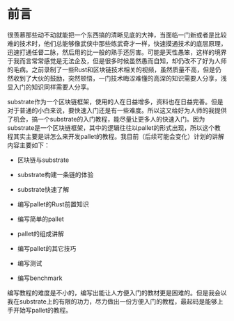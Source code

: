 # 前言

很羡慕那些动不动就能把一个东西搞的清晰见底的大神，当面临一门新或者是比较难的技术时，他们总能够像武侠中那些练武奇才一样，快速摸通技术的底层原理，迅速打通任督二脉，然后用的比一般的熟手还厉害。可能是天性愚笨，这样的境界于我而言常常感觉是无法企及，但是很多时候虽然愚而自知，却仍改不了好为人师的毛病。之前录制了一些Rust和区块链技术相关的视频，虽然质量不高，但是仍然收到了大伙的鼓励，突然顿悟，一门技术晦涩难懂的高深的知识需要人分享，浅显入门的知识同样需要人分享。

substrate作为一个区块链框架，使用的人在日益增多，资料也在日益完善。但是对于普通的小白来说，要快速入门还是有一些难度。所以这又给好为人师的我提供了机会，搞一个substrate的入门教程，能尽量让更多人的快速入门。因为substrate是一个区块链框架，其中的逻辑往往以pallet的形式出现，所以这个教程其实主要是讲怎么来开发pallet的教程。我目前（后续可能会变化）计划的讲解内容主要如下：

* 区块链与substrate

* substrate构建一条链的体验
  
* substrate快速了解

* 编写pallet的Rust前置知识

* 编写简单的pallet

* pallet的组成讲解

* 编写pallet的其它技巧

* 编写测试

* 编写benchmark

编写教程的难度是不小的，编写出能让人方便入门的教材更是困难的。但是我会以我在substrate上的有限的功力，尽力做出一份方便入门的教程，最起码是能够上手开始写pallet的教程。


